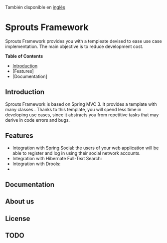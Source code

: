 También disponible en [inglés](/README.md)

# Sprouts Framework
Sprouts Framework provides you with a templeate devised to ease use case implementation. The main objective is to reduce development cost.

**Table of Contents**
- [Introduction](#introduction)
- [Features]
- [Documentation]

## Introduction 
Sprouts Framework is based on Spring MVC 3. It provides a template with many classes . Thanks to this template, you will spend less time in developing use cases, since it abstracts you from repetitive tasks that may derive in code errors and bugs. 

## Features

- Integration with Spring Social: the users of your web application will be able to register and log in using their social network accounts.
- Integration with Hibernate Full-Text Search:
- Integration with Drools:
- 

## Documentation

## About us

## License

## TODO
